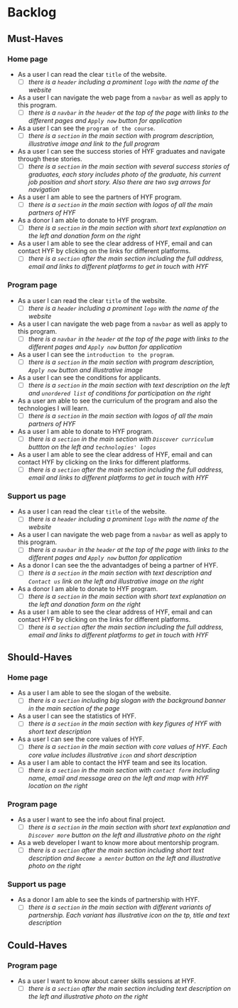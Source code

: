 # Backlog

## Must-Haves

### Home page

- As a user I can read the clear `title` of the website.
  - [ ] _there is a `header` including a prominent `logo` with the name of the website_
- As a user I can navigate the web page from a `navbar` as well as apply to this program.
  - [ ] _there is a `navbar` in the `header` at the top of the page with links to the different
        pages and `Apply now` button for application_
- As a user I can see the `program of the course`.
  - [ ] _there is a `section` in the main section with program description, illustrative image and link to the full program_
- As a user I can see the success stories of HYF graduates and navigate through these stories.
  - [ ] _there is a `section` in the main section with several success stories of graduates, each story includes photo of the graduate, his current job position and short story. Also there are two svg arrows for navigation_
- As a user I am able to see the partners of HYF program.
  - [ ] _there is a `section` in the main section with logos of all the main partners of HYF_
- As a donor I am able to donate to HYF program.
  - [ ] _there is a `section` in the main section with short text explanation on the left and donation form on the right_
- As a user I am able to see the clear address of HYF, email and can contact HYF by clicking
  on the links for different platforms.
  - [ ] _there is a `section` after the main section including the full address, email and links to different platforms to get in touch with HYF_

### Program page

- As a user I can read the clear `title` of the website.
  - [ ] _there is a `header` including a prominent `logo` with the name of the website_
- As a user I can navigate the web page from a `navbar` as well as apply to this program.
  - [ ] _there is a `navbar` in the `header` at the top of the page with links to the different
        pages and `Apply now` button for application_
- As a user I can see the `introduction to the program`.
  - [ ] _there is a `section` in the main section with program description, `Apply now` button and illustrative image_
- As a user I can see the conditions for applicants.
  - [ ] _there is a `section` in the main section with text description on the left and `unordered list` of conditions for participation on the right_
- As a user am able to see the curriculum of the program and also the technologies I will learn.
  - [ ] _there is a `section` in the main section with logos of all the main partners of HYF_
- As a user I am able to donate to HYF program.
  - [ ] _there is a `section` in the main section with `Discover curriculum` buttton on the left and `technologies' logos`_
- As a user I am able to see the clear address of HYF, email and can contact HYF by clicking
  on the links for different platforms.
  - [ ] _there is a `section` after the main section including the full address, email and links to different platforms to get in touch with HYF_

### Support us page

- As a user I can read the clear `title` of the website.
  - [ ] _there is a `header` including a prominent `logo` with the name of the website_
- As a user I can navigate the web page from a `navbar` as well as apply to this program.
  - [ ] _there is a `navbar` in the `header` at the top of the page with links to the different
        pages and `Apply now` button for application_
- As a donor I can see the the advantadges of being a partner of HYF.
  - [ ] _there is a `section` in the main section with text description and `Contact us` link on the left and illustrative image on the right_
- As a donor I am able to donate to HYF program.
  - [ ] _there is a `section` in the main section with short text explanation on the left and donation form on the right_
- As a user I am able to see the clear address of HYF, email and can contact HYF by clicking
  on the links for different platforms.
  - [ ] _there is a `section` after the main section including the full address, email and links to different platforms to get in touch with HYF_

## Should-Haves

### Home page

- As a user I am able to see the slogan of the website.
  - [ ] _there is a `section` including big slogan with the background banner in the main section of the page_
- As a user I can see the statistics of HYF.
  - [ ] _there is a `section` in the main section with key figures of HYF with short text description_
- As a user I can see the core values of HYF.
  - [ ] _there is a `section` in the main section with core values of HYF. Each core value includes illustrative `icon` and short description_
- As a user I am able to contact the HYF team and see its location.
  - [ ] _there is a `section` in the main section with `contact form` including name, email and message area on the left and map with HYF location on the right_

### Program page

- As a user I want to see the info about final project.
  - [ ] _there is a `section` in the main section with short text explanation and `Discover more` button on the left and illustrative photo on the right_
- As a web developer I want to know more about mentorship program.
  - [ ] _there is a `section` after the main section including short text description and `Become a mentor` button on the left and illustrative photo on the right_

### Support us page

- As a donor I am able to see the kinds of partnership with HYF.
  - [ ] _there is a `section` in the main section with different variants of partnership. Each variant has illustrative icon on the tp, title and text description_

## Could-Haves

### Program page

- As a user I want to know about career skills sessions at HYF.
  - [ ] _there is a `section` after the main section including text description on the left and illustrative photo on the right_